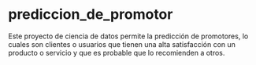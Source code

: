 # prediccion_de_promotor

Este proyecto de ciencia de datos permite la predicción de promotores, lo cuales son clientes o usuarios que tienen una alta satisfacción con un producto o servicio y que es probable que lo recomienden a otros. 
